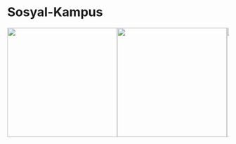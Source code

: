 # Sosyal-Kampus

<div style="display: flex; overflow-x: auto;">
  <img src="https://github.com/HalilllYlmz/Sosyal-Kampus/assets/96173881/054cd2e5-5cab-4af2-9ead-404d61c80964" width="250" />
  <img src="https://github.com/HalilllYlmz/Sosyal-Kampus/assets/96173881/8e2a0351-167c-4017-a8a9-c0e8e3972952" width="250" />
  <img src="https://github.com/HalilllYlmz/Sosyal-Kampus/assets/96173881/6e2fe51c-f789-4326-b8c6-3995350d1e98" width="250" />
  <img src="https://github.com/HalilllYlmz/Sosyal-Kampus/assets/96173881/acf691ea-8b06-4e45-8a07-eb1ebce24b06" width="250" />
  <img src="https://github.com/HalilllYlmz/Sosyal-Kampus/assets/96173881/5520446b-b9ee-4ffc-bf56-68114673b82d" width="250" />
  <img src="https://github.com/HalilllYlmz/Sosyal-Kampus/assets/96173881/52569667-fd9f-4bcc-baf7-712e472a2c74" width="250" />
  <img src="https://github.com/HalilllYlmz/Sosyal-Kampus/assets/96173881/b1c7d2a2-5de6-4381-90fa-33716281a733" width="250" />
  <img src="https://github.com/HalilllYlmz/Sosyal-Kampus/assets/96173881/5fc17b1d-dc0b-4784-b15d-df6fbae07d4c" width="250" />
  <img src="https://github.com/HalilllYlmz/Sosyal-Kampus/assets/96173881/cdff8143-5f07-4fa7-a4cc-1917e305112c" width="250" />
  <img src="https://github.com/HalilllYlmz/Sosyal-Kampus/assets/96173881/2965b9e2-9e0b-4108-af96-758a9b02e244" width="250" />
  <img src="https://github.com/HalilllYlmz/Sosyal-Kampus/assets/96173881/c7dcd7d3-2102-4703-b642-515b2546dc05" width="250" />
  <img src="https://github.com/HalilllYlmz/Sosyal-Kampus/assets/96173881/2dbc9995-1c53-4e7b-b51e-3ccd115b4a13" width="250" />
</div>
